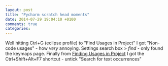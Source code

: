 ```yaml
---
layout: post
title: "Pycharm scratch head moments"
date: 2014-07-29 19:04:10 +0100
comments: true
categories:
---
```


Well hitting Ctrl+G (eclipse profile) to "Find Usages in Project" I got "Non-code usages" - how _very_ annoying. Settings
search box > _find_ - only found the keymaps page. Finally from [Finding Usages in Project](http://www.jetbrains.com/pycharm/webhelp/finding-usages-in-project.html)
I got the Ctrl+Shift+Alt+F7 shortcut - untick "Search for text occurrences"
